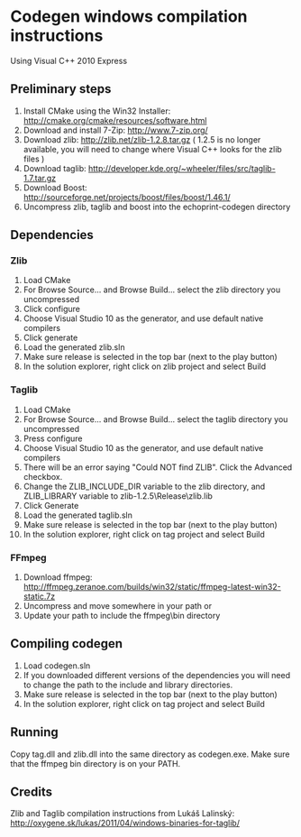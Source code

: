 # Codegen windows compilation instructions

Using Visual C++ 2010 Express

## Preliminary steps

1. Install CMake using the Win32 Installer: http://cmake.org/cmake/resources/software.html
2. Download and install 7-Zip: http://www.7-zip.org/
3. Download zlib: http://zlib.net/zlib-1.2.8.tar.gz ( 1.2.5 is no longer available, you will need to change where Visual C++ looks for the zlib files )
4. Download taglib: http://developer.kde.org/~wheeler/files/src/taglib-1.7.tar.gz
5. Download Boost: http://sourceforge.net/projects/boost/files/boost/1.46.1/
6. Uncompress zlib, taglib and boost into the echoprint-codegen directory

## Dependencies

### Zlib

1. Load CMake
2. For Browse Source... and Browse Build... select the zlib directory you uncompressed
3. Click configure
4. Choose Visual Studio 10 as the generator, and use default native compilers
5. Click generate
6. Load the generated zlib.sln
7. Make sure release is selected in the top bar (next to the play button)
8. In the solution explorer, right click on zlib project and select Build

### Taglib

1. Load CMake
2. For Browse Source... and Browse Build... select the taglib directory you uncompressed
3. Press configure
4. Choose Visual Studio 10 as the generator, and use default native compilers
5. There will be an error saying "Could NOT find ZLIB". Click the Advanced checkbox.
6. Change the ZLIB_INCLUDE_DIR variable to the zlib directory, and ZLIB_LIBRARY variable to zlib-1.2.5\Release\zlib.lib
7. Click Generate
8. Load the generated taglib.sln
9. Make sure release is selected in the top bar (next to the play button)
10. In the solution explorer, right click on tag project and select Build

### FFmpeg

1. Download ffmpeg: http://ffmpeg.zeranoe.com/builds/win32/static/ffmpeg-latest-win32-static.7z
2. Uncompress and move somewhere in your path or 
3. Update your path to include the ffmpeg\bin directory

## Compiling codegen

1. Load codegen.sln
2. If you downloaded different versions of the dependencies you will need to change the path to the include and library directories.
3. Make sure release is selected in the top bar (next to the play button)
4. In the solution explorer, right click on tag project and select Build

 
## Running

Copy tag.dll and zlib.dll into the same directory as codegen.exe. Make sure that the ffmpeg bin directory is on your PATH.

## Credits

Zlib and Taglib compilation instructions from Lukáš Lalinský: http://oxygene.sk/lukas/2011/04/windows-binaries-for-taglib/
